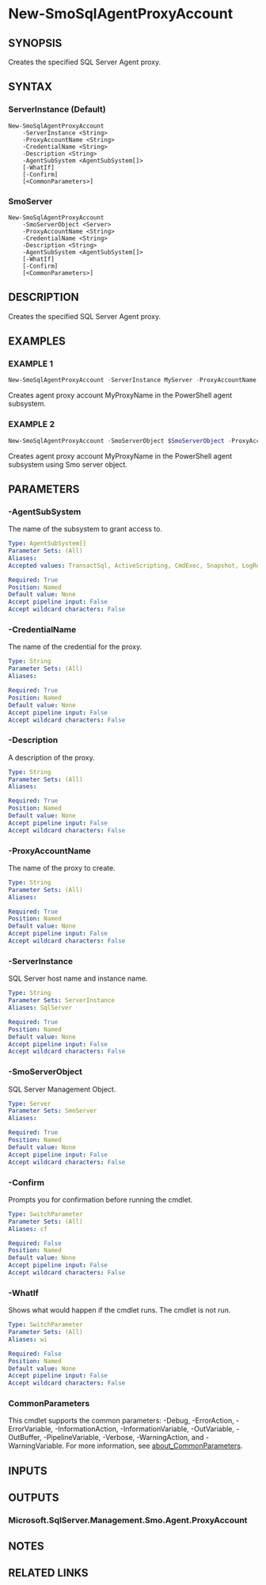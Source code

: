 ﻿---
external help file: SQLServerAgentTools-help.xml
Module Name: SQLServerAgentTools
online version:
schema: 2.0.0
---

# New-SmoSqlAgentProxyAccount

## SYNOPSIS
Creates the specified SQL Server Agent proxy.

## SYNTAX

### ServerInstance (Default)
```
New-SmoSqlAgentProxyAccount
	-ServerInstance <String>
	-ProxyAccountName <String>
	-CredentialName <String>
	-Description <String>
	-AgentSubSystem <AgentSubSystem[]>
	[-WhatIf]
	[-Confirm]
	[<CommonParameters>]
```

### SmoServer
```
New-SmoSqlAgentProxyAccount
	-SmoServerObject <Server>
	-ProxyAccountName <String>
	-CredentialName <String>
	-Description <String>
	-AgentSubSystem <AgentSubSystem[]>
	[-WhatIf]
	[-Confirm]
	[<CommonParameters>]
```

## DESCRIPTION
Creates the specified SQL Server Agent proxy.

## EXAMPLES

### EXAMPLE 1
```powershell
New-SmoSqlAgentProxyAccount -ServerInstance MyServer -ProxyAccountName MyProxyName -CredentialName MyCredential -AgentSubSystem PowerShell
```

Creates agent proxy account MyProxyName in the PowerShell agent subsystem.

### EXAMPLE 2
```powershell
New-SmoSqlAgentProxyAccount -SmoServerObject $SmoServerObject -ProxyAccountName MyProxyName -CredentialName MyCredential -AgentSubSystem PowerShell
```

Creates agent proxy account MyProxyName in the PowerShell agent subsystem using Smo server object.

## PARAMETERS

### -AgentSubSystem
The name of the subsystem to grant access to.

```yaml
Type: AgentSubSystem[]
Parameter Sets: (All)
Aliases:
Accepted values: TransactSql, ActiveScripting, CmdExec, Snapshot, LogReader, Distribution, Merge, QueueReader, AnalysisQuery, AnalysisCommand, Ssis, PowerShell

Required: True
Position: Named
Default value: None
Accept pipeline input: False
Accept wildcard characters: False
```

### -CredentialName
The name of the credential for the proxy.

```yaml
Type: String
Parameter Sets: (All)
Aliases:

Required: True
Position: Named
Default value: None
Accept pipeline input: False
Accept wildcard characters: False
```

### -Description
A description of the proxy.

```yaml
Type: String
Parameter Sets: (All)
Aliases:

Required: True
Position: Named
Default value: None
Accept pipeline input: False
Accept wildcard characters: False
```

### -ProxyAccountName
The name of the proxy to create.

```yaml
Type: String
Parameter Sets: (All)
Aliases:

Required: True
Position: Named
Default value: None
Accept pipeline input: False
Accept wildcard characters: False
```

### -ServerInstance
SQL Server host name and instance name.

```yaml
Type: String
Parameter Sets: ServerInstance
Aliases: SqlServer

Required: True
Position: Named
Default value: None
Accept pipeline input: False
Accept wildcard characters: False
```

### -SmoServerObject
SQL Server Management Object.

```yaml
Type: Server
Parameter Sets: SmoServer
Aliases:

Required: True
Position: Named
Default value: None
Accept pipeline input: False
Accept wildcard characters: False
```

### -Confirm
Prompts you for confirmation before running the cmdlet.

```yaml
Type: SwitchParameter
Parameter Sets: (All)
Aliases: cf

Required: False
Position: Named
Default value: None
Accept pipeline input: False
Accept wildcard characters: False
```

### -WhatIf
Shows what would happen if the cmdlet runs.
The cmdlet is not run.

```yaml
Type: SwitchParameter
Parameter Sets: (All)
Aliases: wi

Required: False
Position: Named
Default value: None
Accept pipeline input: False
Accept wildcard characters: False
```

### CommonParameters
This cmdlet supports the common parameters: -Debug, -ErrorAction, -ErrorVariable, -InformationAction, -InformationVariable, -OutVariable, -OutBuffer, -PipelineVariable, -Verbose, -WarningAction, and -WarningVariable. For more information, see [about_CommonParameters](http://go.microsoft.com/fwlink/?LinkID=113216).

## INPUTS

## OUTPUTS

### Microsoft.SqlServer.Management.Smo.Agent.ProxyAccount

## NOTES

## RELATED LINKS
